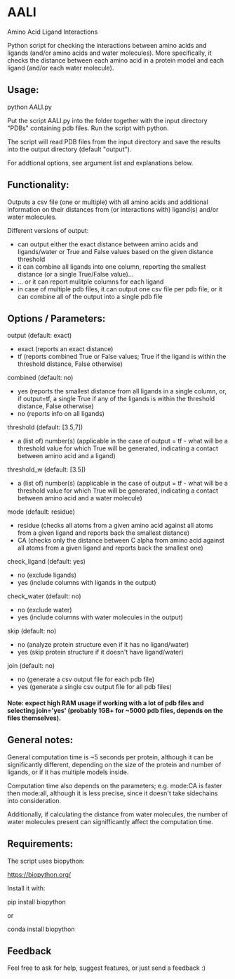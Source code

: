 # AALI

Amino Acid Ligand Interactions

Python script for checking the interactions between amino acids and ligands (and/or amino acids and water molecules).
More specifically, it checks the distance between each amino acid in a protein model and each ligand (and/or each water molecule).

## Usage:

python AALI.py

Put the script AALI.py into the folder together with the input directory "PDBs" containing pdb files. Run the script with python.

The script will read PDB files from the input directory and save the results into the output directory (default "output").

For addtional options, see argument list and explanations below.

## Functionality:

Outputs a csv file (one or multiple) with all amino acids and additional information on their distances from (or interactions with) ligand(s) and/or water molecules.

Different versions of output:

- can output either the exact distance between amino acids and ligands/water or True and False values based on the given distance threshold
- it can combine all ligands into one column, reporting the smallest distance (or a single True/False value)...
- ... or it can report mulitple columns for each ligand
- in case of multiple pdb files, it can output one csv file per pdb file, or it can combine all of the output into a single pdb file


## Options / Parameters:

output (default: exact)
  - exact (reports an exact distance)
  - tf (reports combined True or False values; True if the ligand is within the threshold distance, False otherwise)
  
combined (default: no)
  - yes (reports the smallest distance from all ligands in a single column, or, if output=tf, a single True if any of the ligands is within the threshold distance, False otherwise)
  - no (reports info on all ligands)
  
threshold (default: [3.5,7])
  - a (list of) number(s) (applicable in the case of output = tf - what will be a threshold value for which True will be generated, indicating a contact between amino acid and a ligand)
  
threshold_w (default: [3.5])
  - a (list of) number(s) (applicable in the case of output = tf - what will be a threshold value for which True will be generated, indicating a contact between amino acid and a water molecule)
  
mode (default: residue)
  - residue (checks all atoms from a given amino acid against all atoms from a given ligand and reports back the smallest distance)
  - CA (checks only the distance between C alpha from amino acid against all atoms from a given ligand and reports back the smallest one)

check_ligand (default: yes)
  - no (exclude ligands)
  - yes (include columns with ligands in the output)

check_water (default: no)
  - no (exclude water)
  - yes (include columns with water molecules in the output)
  
skip (default: no)
  - no (analyze protein structure even if it has no ligand/water)
  - yes (skip protein structure if it doesn't have ligand/water)

join (default: no)
  - no (generate a csv output file for each pdb file)
  - yes (generate a single csv output file for all pdb files)
  
#### Note: expect high RAM usage if working with a lot of pdb files and selecting join='yes' (probably 1GB+ for ~5000 pdb files, depends on the files themselves).

  

## General notes:

General computation time is ~5 seconds per protein, although it can be significantly different, depending on the size of the protein and number of ligands, or if it has multiple models inside.

Computation time also depends on the parameters; e.g. mode:CA is faster then mode:all, although it is less precise, since it doesn't take sidechains into consideration.

Additionally, if calculating the distance from water molecules, the number of water molecules present can signifficantly affect the computation time.

## Requirements:

The script uses biopython:

https://biopython.org/

Install it with:

pip install biopython

or

conda install biopython

## Feedback

Feel free to ask for help, suggest features, or just send a feedback :)
